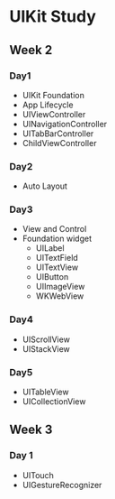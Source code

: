 # UIKit Study
## Week 2
### Day1  
- UIKit Foundation  
- App Lifecycle  
- UIViewController  
- UINavigationController  
- UITabBarController  
- ChildViewController  
  
### Day2  
- Auto Layout  
  
### Day3  
- View and Control  
- Foundation widget  
  - UILabel  
  - UITextField  
  - UITextView  
  - UIButton  
  - UIImageView  
  - WKWebView  
  
### Day4  
- UIScrollView
- UIStackView
  
### Day5  
- UITableView  
- UICollectionView

## Week 3
### Day 1
- UITouch
- UIGestureRecognizer
